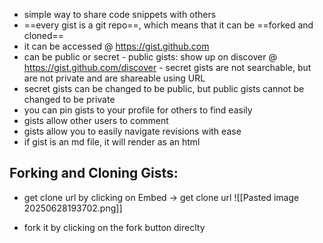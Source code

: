 
- simple way to share code snippets with others
- ==every gist is a git repo==, which means that it can be ==forked and cloned==
- it can be accessed @ https://gist.github.com
- can be public or secret
	  - public gists: show up on discover @ https://gist.github.com/discover
	  - secret gists are not searchable, but are not private and are shareable using URL
- secret gists can be changed to be public, but public gists cannot be changed to be private
- you can pin gists to your profile for others to find easily
- gists allow other users to comment
- gists allow you to easily navigate revisions with ease
- if gist is an md file, it will render as an html

## Forking and Cloning Gists:
- get clone url by clicking on Embed -> get clone url
  ![[Pasted image 20250628193702.png]]

- fork it by clicking on the fork button direclty
